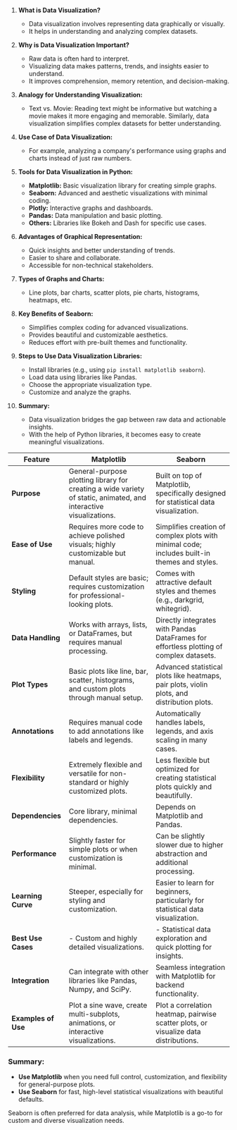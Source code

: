 1. **What is Data Visualization?**
   - Data visualization involves representing data graphically or visually.
   - It helps in understanding and analyzing complex datasets.

2. **Why is Data Visualization Important?**
   - Raw data is often hard to interpret.
   - Visualizing data makes patterns, trends, and insights easier to understand.
   - It improves comprehension, memory retention, and decision-making.

3. **Analogy for Understanding Visualization:**
   - Text vs. Movie: Reading text might be informative but watching a movie makes it more engaging and memorable. Similarly, data visualization simplifies complex datasets for better understanding.

4. **Use Case of Data Visualization:**
   - For example, analyzing a company's performance using graphs and charts instead of just raw numbers.

5. **Tools for Data Visualization in Python:**
   - **Matplotlib:** Basic visualization library for creating simple graphs.
   - **Seaborn:** Advanced and aesthetic visualizations with minimal coding.
   - **Plotly:** Interactive graphs and dashboards.
   - **Pandas:** Data manipulation and basic plotting.
   - **Others:** Libraries like Bokeh and Dash for specific use cases.

6. **Advantages of Graphical Representation:**
   - Quick insights and better understanding of trends.
   - Easier to share and collaborate.
   - Accessible for non-technical stakeholders.

7. **Types of Graphs and Charts:**
   - Line plots, bar charts, scatter plots, pie charts, histograms, heatmaps, etc.

8. **Key Benefits of Seaborn:**
   - Simplifies complex coding for advanced visualizations.
   - Provides beautiful and customizable aesthetics.
   - Reduces effort with pre-built themes and functionality.

9. **Steps to Use Data Visualization Libraries:**
   - Install libraries (e.g., using `pip install matplotlib seaborn`).
   - Load data using libraries like Pandas.
   - Choose the appropriate visualization type.
   - Customize and analyze the graphs.

10. **Summary:**
    - Data visualization bridges the gap between raw data and actionable insights.
    - With the help of Python libraries, it becomes easy to create meaningful visualizations.


| Feature                     | **Matplotlib**                                                                                 | **Seaborn**                                                                                     |
|-----------------------------|------------------------------------------------------------------------------------------------|-------------------------------------------------------------------------------------------------|
| **Purpose**                 | General-purpose plotting library for creating a wide variety of static, animated, and interactive visualizations. | Built on top of Matplotlib, specifically designed for statistical data visualization.           |
| **Ease of Use**             | Requires more code to achieve polished visuals; highly customizable but manual.               | Simplifies creation of complex plots with minimal code; includes built-in themes and styles.    |
| **Styling**                 | Default styles are basic; requires customization for professional-looking plots.               | Comes with attractive default styles and themes (e.g., darkgrid, whitegrid).                   |
| **Data Handling**           | Works with arrays, lists, or DataFrames, but requires manual processing.                      | Directly integrates with Pandas DataFrames for effortless plotting of complex datasets.         |
| **Plot Types**              | Basic plots like line, bar, scatter, histograms, and custom plots through manual setup.       | Advanced statistical plots like heatmaps, pair plots, violin plots, and distribution plots.     |
| **Annotations**             | Requires manual code to add annotations like labels and legends.                             | Automatically handles labels, legends, and axis scaling in many cases.                         |
| **Flexibility**             | Extremely flexible and versatile for non-standard or highly customized plots.                | Less flexible but optimized for creating statistical plots quickly and beautifully.             |
| **Dependencies**            | Core library, minimal dependencies.                                                          | Depends on Matplotlib and Pandas.                                                              |
| **Performance**             | Slightly faster for simple plots or when customization is minimal.                           | Can be slightly slower due to higher abstraction and additional processing.                    |
| **Learning Curve**          | Steeper, especially for styling and customization.                                            | Easier to learn for beginners, particularly for statistical data visualization.                |
| **Best Use Cases**          | - Custom and highly detailed visualizations.                                                 | - Statistical data exploration and quick plotting for insights.                                |
| **Integration**             | Can integrate with other libraries like Pandas, Numpy, and SciPy.                           | Seamless integration with Matplotlib for backend functionality.                                |
| **Examples of Use**         | Plot a sine wave, create multi-subplots, animations, or interactive visualizations.           | Plot a correlation heatmap, pairwise scatter plots, or visualize data distributions.           |

### Summary:
- **Use Matplotlib** when you need full control, customization, and flexibility for general-purpose plots.  
- **Use Seaborn** for fast, high-level statistical visualizations with beautiful defaults.  

Seaborn is often preferred for data analysis, while Matplotlib is a go-to for custom and diverse visualization needs.
